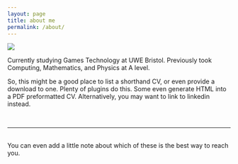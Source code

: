 ```yaml
---
layout: page
title: about me
permalink: /about/
---
```


<img class="col one right" src="{{ site.baseurl }}/img/profile_1.jpg">

Currently studying Games Technology at UWE Bristol. Previously took Computing, Mathematics, and Physics at A level.

So, this might be a good place to list a shorthand CV, or even provide a download to one. Plenty of plugins do this. Some even generate HTML into a PDF preformatted CV. Alternatively, you may want to link to linkedin instead.

<br/>
<hr/>
<br/>
<span class="contacticon center">
	<a href="tomparadise1@gmail.com"><i class="fa fa-envelope-square"></i></a>
	<a href="https://github.com" target="_blank"><i class="fa fa-github-square"></i></a>
	<a href="https://www.linkedin.com" target="_blank"><i class="fa fa-linkedin-square"></i></a>
	<a href="https://twitter.com/Tom_SirMr" target="_blank"><i class="fa fa-twitter-square"></i></a>
</span>

<div class="col three caption">
	You can even add a little note about which of these is the best way to reach you.
</div>

